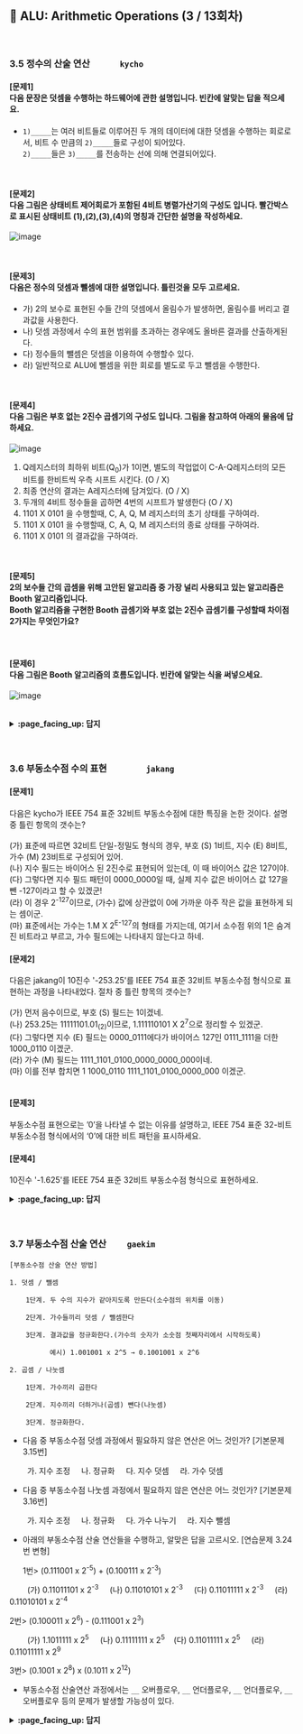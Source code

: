 ## 🦄 ALU: Arithmetic Operations (3 / 13회차)
<br>

### 3.5 정수의 산술 연산　　　	`kycho`

#### [문제1]<br>다음 문장은 덧셈을 수행하는 하드웨어에 관한 설명입니다. 빈칸에 알맞는 답을 적으세요.
- `1)_____`는 여러 비트들로 이루어진 두 개의 데이터에 대한 덧셈을 수행하는 회로로서, 비트 수 만큼의 `2)_____`들로 구성이 되어있다.<br>
`2)_____`들은 `3)_____`를 전송하는 선에 의해 연결되어있다. 
<br>

#### [문제2]<br>다음 그림은 상태비트 제어회로가 포함된 4비트 병렬가산기의 구성도 입니다. 빨간박스로 표시된 상태비트 (1),(2),(3),(4)의 명칭과 간단한 설명을 작성하세요.
![image](https://user-images.githubusercontent.com/26676051/100917870-148b6180-351b-11eb-8e90-1af5e8b6cdf5.png)

<br>

#### [문제3]<br>다음은 정수의 덧셈과 뺄셈에 대한 설명입니다. 틀린것을 모두 고르세요.
- 가) 2의 보수로 표현된 수들 간의 덧셈에서 올림수가 발생하면, 올림수를 버리고 결과값을 사용한다. 
- 나) 덧셈 과정에서 수의 표현 범위를 초과하는 경우에도 올바른 결과를 산출하게된다. 
- 다) 정수들의 뺄셈은 덧셈을 이용하여 수행할수 있다. 
- 라) 일반적으로 ALU에 뺄셈을 위한 회로를 별도로 두고 뺄셈을 수행한다. 

<br>

#### [문제4]<br>다음 그림은 부호 없는 2진수 곱셈기의 구성도 입니다. 그림을 참고하여 아래의 물음에 답하세요.
![image](https://user-images.githubusercontent.com/26676051/100918035-4f8d9500-351b-11eb-82ec-6b24bb157214.png)
1) Q레지스터의 최하위 비트(Q<sub>0</sub>)가 1이면,  별도의 작업없이 C-A-Q레지스터의 모든 비트를 한비트씩 우측 시프트 시킨다. (O / X)
2) 최종 연산의 결과는 A레지스터에 담겨있다. (O / X)
3) 두개의 4비트 정수들을 곱하면 4번의 시프트가 발생한다 (O / X)
4) 1101 X 0101 을 수행할때,  C, A, Q, M 레지스터의 초기 상태를 구하여라.
5) 1101 X 0101 을 수행할때,  C, A, Q, M 레지스터의 종료 상태를 구하여라.
6) 1101 X 0101 의 결과값을 구하여라.

<br>

#### [문제5]<br>2의 보수들 간의 곱셈을 위해 고안된 알고리즘 중 가장 널리 사용되고 있는 알고리즘은 Booth 알고리즘입니다.<br>Booth 알고리즘을 구현한 Booth 곱셈기와 부호 없는 2진수 곱셈기를 구성할때 차이점 2가지는 무엇인가요?

<br>

#### [문제6]<br>다음 그림은 Booth 알고리즘의 흐름도입니다. 빈칸에 알맞는 식을 써넣으세요.
![image](https://user-images.githubusercontent.com/26676051/100916211-cd03d600-3518-11eb-86b6-79502ab40e82.png)

<br>

<details>
<summary> <b> :page_facing_up: 답지 </b>  </summary><br>

#### [문제1]<br>다음 문장은 덧셈을 수행하는 하드웨어에 관한 설명입니다. 빈칸에 알맞는 답을 적으세요.
- `1) 병렬 가산기(parallel adder)`는 여러 비트들로 이루어진 두 개의 데이터에 대한 덧셈을 수행하는 회로로서, 비트 수 만큼의 `2) 전가산기(full-adder)`들로 구성이 되어있다.<br>
`2) 전가산기(full-adder)`들은 `3) 올림수 비트(carry bit)`를 전송하는 선에 의해 연결되어있다. 
<br>

#### [문제2]<br>다음 그림은 상태비트 제어회로가 포함된 4비트 병렬가산기의 구성도 입니다. 빨간박스로 표시된 상태비트 (1),(2),(3),(4) 명칭과 간단한 설명을 작성하세요.
![image](https://user-images.githubusercontent.com/26676051/100917870-148b6180-351b-11eb-8e90-1af5e8b6cdf5.png)
<br>

> (1) 오버플로우(V) 플래그 :  최상위 캐리비트 2개를 XOR한 값으로 세트하며(V = C<sub>4</sub> XOR C<sub>3</sub>), 오버플로우가 발생했는지 판단한다. 오버플로우가 발생하면 1로 세트된다.<br>
(2) 영(Z) 플래그 : 합의 모든 비트들을 NOR 게이트를 통과시켜서, 0인지 아닌지 판단한다. 합의 모든 비트들이 0이면 1로 세트된다.<br>
(3) 부호(S) 플래그 : 부호비트인 합의 최상위 비트와 직접 연결되며, 양수이면 0 음수이면 1로 세트된다.<br>
(4) 올림수(C) 플래그 : 최상위 단계의 전가산기로부터 발생하는 올림수(C<sub>4</sub>)에 의해서 세트된다.<br>

<br>

#### [문제3]<br>다음은 정수의 덧셈과 뺄셈에 대한 설명입니다. 틀린것을 모두 고르세요.
- 가) 2의 보수로 표현된 수들 간의 덧셈에서 올림수가 발생하면, 올림수를 버리고 결과값을 사용한다. 
- 나) 덧셈 과정에서 수의 표현 범위를 초과하는 경우에도 올바른 결과를 산출하게된다. 
- 다) 정수들의 뺄셈은 덧셈을 이용하여 수행할수 있다. 
- 라) 일반적으로 ALU에 뺄셈을 위한 회로를 별도로 두고 뺄셈을 수행한다. 
```
나), 라) 틀렸다. 
```
> 나)<br> 덧셈 과정에서 수의 푸현 범위를 초과하는 경우에는 전혀 틀린 결과를 산출하게 된다.<br>예를 들어서 4비트 데이터인 0110(6)과 0011(3)을 더하게 되면 0110 + 0011 = 1001(-7)이 나오게된다. <br>이것을 오버플로우(overflow)라고 한다.<br><br>
라)<br> 뺄셈은 덧셈을 이용하여 수행된다. 그러므로 일반적으로 ALU에 뺄셈을 위한 회로를 별도로 두지 않고 가산기를 이용하여 뺄셈을 수행한다.<br>
아래의 이미지처럼 보수기를 이용해서 덧셈과 뺄샘을 겸용으로 사용할수 있는 회로를 구성한다.<br> 
![image](https://user-images.githubusercontent.com/26676051/100921955-96ca5480-3520-11eb-842d-35f4c0783f6d.png)
<br>

#### [문제4]<br>다음 그림은 부호 없는 2진수 곱셈기의 구성도 입니다. 그림을 참고하여 아래의 물음에 답하세요.
![image](https://user-images.githubusercontent.com/26676051/100918035-4f8d9500-351b-11eb-82ec-6b24bb157214.png)
1) Q레지스터의 최하위 비트(Q<sub>0</sub>)가 1이면,  별도의 작업없이 C-A-Q레지스터의 모든 비트를 한비트씩 우측 시프트 시킨다. (O / X)
> 답 : X <br>
제어 회로는 Q<sub>0</sub>비트를 검사하고, Q<sub>0</sub> = 1인 경우에는 M레지스터 A레지스터의 덧셈을 수행하게 한뒤 C-A-Q레지스터의 모든 비트를 우측으로 한비트씩 시프트 시킨다. Q<sub>0</sub> = 0 인경우에는 덧셈을 수행하지 않고 바로 시프트 시킨다. 

2) 최종 연산의 결과는 A레지스터에 담겨있다. (O / X)
> 답 : X <br>
연산의 최종 결과는 A-Q레지스터에 담겨있다. 

3) 두개의 4비트 정수들을 곱하면 4번의 시프트가 발생한다 (O / X)
> 답 : O <br>
n비트의 경우 n번의 우측 시프트 연산이 일어난다. 

4) 1101 X 0101 을 수행할때,  C, A, Q, M 레지스터의 초기 상태를 구하여라.
>  C : 0    (0으로 초기화)<br>
A : 0000 (0으로 초기화)<br>
Q : 0101 (승수로 초기화)<br>
M : 1101 (피승수로 초기화)

5) 1101 X 0101 을 수행할때,  C, A, Q, M 레지스터의 종료 상태를 구하여라.
>  C : 0    <br>
A : 0100 <br>
Q : 0001 <br>
M : 1101 (피승수, 변함없음)

|             | C    | A    | Q    |                                                      |
| ----------- | ---- | :--- | ---- | ---------------------------------------------------- |
| [초기 상태] | 0    | 0000 | 0101 |                                                      |
| [사이클 1]  | 0    | 1101 | 0101 | Q<sub>0</sub> = 1 이므로, A ← A + M                  |
|             | 0    | 0110 | 1010 | 우측 시프트( C-A-Q)                                  |
| [사이클 2]  | 0    | 0011 | 0101 | Q<sub>0</sub> = 0 이므로, 우측 시프트( C-A-Q)만 수행 |
| [사이클 3]  | 1    | 0000 | 0101 | Q<sub>0</sub> = 1 이므로, A ← A + M                  |
|             | 0    | 1000 | 0010 | 우측 시프트( C-A-Q)                                  |
| [사이클 4]  | 0    | 0100 | 0001 | Q<sub>0</sub> = 0 이므로, 우측 시프트( C-A-Q)만 수행 |

6) 1101 X 0101 의 결과값을 구하여라.
> 답 : 65<br>
A-Q레지스터의 값이 01000001(65)이다.<br>
1101(13) X 0101(5) = 01000001(65)

<br>

#### [문제5]<br>2의 보수들 간의 곱셈을 위해 고안된 알고리즘 중 가장 널리 사용되고 있는 알고리즘은 Booth 알고리즘입니다.<br>Booth 알고리즘을 구현한 Booth 곱셈기와 부호 없는 2진수 곱셈기를 구성할때 차이점 2가지는 무엇인가요?

> (1) M레지스터와 병렬 가산기 사이에 보수기(complementer)를 추가한다. <br><br> (2) Q레지스터 오른쪽에 Q<sub>-1</sub>이라고 부르는 1비트 레지스터를 추가하고, Q<sub>0</sub>와 함께 제어 회로로 입력되도록 한다. <br>  (Q레지스터가 우측 시프트 될때, Q<sub>0</sub> 비트가 Q<sub>-1</sub>레지스터에 저장된다.) 

<br>

#### [문제6]<br>다음 그림은 Booth 알고리즘의 흐름도입니다. 빈칸에 알맞는 식을 써넣으세요.
![image](https://user-images.githubusercontent.com/26676051/100916211-cd03d600-3518-11eb-86b6-79502ab40e82.png)
> (1) A ← A - M<br>
(2) A ← A + M
<br>

</details>
<br><br>

### 3.6 부동소수점 수의 표현　　　　	`jakang`

#### [문제1]<br>
다음은 kycho가 IEEE 754 표준 32비트 부동소수점에 대한 특징을 논한 것이다. 설명 중 틀린 항목의 갯수는? <br><br>
(가) 표준에 따르면 32비트 단일-정밀도 형식의 경우, 부호 (S) 1비트, 지수 (E) 8비트, 가수 (M) 23비트로 구성되어 있어. <br>
(나) 지수 필드는 바이어스 된 2진수로 표현되어 있는데, 이 때 바이어스 값은 127이야. <br>
(다) 그렇다면 지수 필드 패턴이 0000_0000일 때, 실제 지수 값은 바이어스 값 127을 뺀 -127이라고 할 수 있겠군! <br>
(라) 이 경우 2<sup>-127</sup>이므로, (가수) 값에 상관없이 0에 가까운 아주 작은 값을 표현하게 되는 셈이군. <br>
(마) 표준에서는 가수는 1.M X 2<sup>E-127</sup>의 형태를 가지는데, 여기서 소수점 위의 1은 숨겨진 비트라고 부르고, 가수 필드에는 나타내지 않는다고 하네.
<br>

#### [문제2]<br>
다음은 jakang이 10진수 '-253.25'를 IEEE 754 표준 32비트 부동소수점 형식으로 표현하는 과정을 나타내었다. 절차 중 틀린 항목의 갯수는? <br><br>
(가) 먼저 음수이므로, 부호 (S) 필드는 1이겠네.<br>
(나) 253.25는 11111101.01<sub>(2)</sub>이므로, 1.111110101 X 2<sup>7</sup>으로 정리할 수 있겠군.<br>
(다) 그렇다면 지수 (E) 필드는 0000_0111에다가 바이어스 127인 0111_1111을 더한 1000_0110 이겠군.<br>
(라) 가수 (M) 필드는 1111_1101_0100_0000_0000_000이네.<br>
(마) 이를 전부 합치면 1 1000_0110 1111_1101_0100_0000_000 이겠군. <br>
<br>

#### [문제3]<br>
부동소수점 표현으로는 ’0’을 나타낼 수 없는 이유를 설명하고, IEEE 754 표준 32-비트 부동소수점 형식에서의 ‘0’에 대한 비트 패턴을 표시하세요.
<br>

#### [문제4]<br>
10진수 '-1.625'를 IEEE 754 표준 32비트 부동소수점 형식으로 표현하세요.
<br>


<details>
<summary> <b> :page_facing_up: 답지 </b>  </summary><br>

#### [문제1] 주어진 보기는 모두 맞다<br>
다음은 kycho가 IEEE 754 표준 32비트 부동소수점에 대한 특징을 논한 것이다. 설명 중 틀린 항목의 갯수는? <br><br>
(가) (ㅇ) 표준에 따르면 32비트 단일-정밀도 형식의 경우, 부호 (S) 1비트, 지수 (E) 8비트, 가수 (M) 23비트로 구성되어 있어. <br>
(나) (ㅇ) 지수 필드는 바이어스 된 2진수로 표현되어 있는데, 이 때 바이어스 값은 127이야. <br>
(다) (ㅇ) 그렇다면 지수 필드 패턴이 0000_0000일 때, 실제 지수 값은 바이어스 값 127을 뺀 -127이라고 할 수 있겠군! <br>
(라) (ㅇ) 이 경우 2<sup>-127</sup>이므로, (가수) 값에 상관없이 0에 가까운 아주 작은 값을 표현하게 되는 셈이군. <br>
(마) (ㅇ) 표준에서는 가수는 1.M X 2<sup>E-127</sup>의 형태를 가지는데, 여기서 소수점 위의 1은 숨겨진 비트라고 부르고, 가수 필드에는 나타내지 않는다고 하네.
<br>

#### [문제2] (라)와 (마)가 틀렸다 <br>
다음은 jakang이 10진수 '-253.25'를 IEEE 754 표준 32비트 부동소수점 형식으로 표현하는 과정을 나타내었다. 절차 중 틀린 항목의 갯수는?<br><br>
(가) (ㅇ) 먼저 음수이므로, 부호 (S) 필드는 1이겠네.<br>
(나) (ㅇ) 253.25는 11111101.01<sub>(2)</sub>이므로, 1.111110101 X 2<sup>7</sup>으로 정리할 수 있겠군.<br>
(다) (ㅇ) 그렇다면 지수 (E) 필드는 0000_0111에다가 바이어스 127인 0111_1111을 더한 1000_0110 이겠군.<br>
(라) (X) 가수 (M) 필드는 1111_1101_0100_0000_0000_000이네.<br>
(마) (X) 이를 전부 합치면 1 1000_0110 1111_1101_0100_0000_000 이겠군. <br>
<br> 가수 필드의 젤 첫 비트인 1은 숨겨진 비트이므로 생략. 즉, 111_1101_0100_0000_0000_0000이 맞다.
<br> 이를 (마)에 반영하면 1 1000_0110 111_1101_0100_0000_0000_0000이 정답이다.

#### [문제3]<br>
부동소수점 표현으로는 ’0’을 나타낼 수 없는 이유를 설명하고, IEEE 754 표준 32-비트 부동소수점 형식에서의 ‘0’에 대한 비트 패턴을 표시하세요. <br>

부동소수점 표현식을 살펴보면 (-1)<sup>S</sup>2<sup>E-127</sup>(1.M) 이므로, 표현할 수 있는 가장 작은 절대값은 2<sup>-127</sup>(1.0)이다.
즉, 표현할 수 있는 가장 작은 수인 지수와 가수가 모두 0인 경우를 0으로 하며,<br>
0000_0000_0000_0000_0000_0000_0000_0000 혹은 1000_0000_0000_0000_0000_0000_0000_0000을 0이라고 할 수 있다.<br>
<br>

#### [문제4]<br>
10진수 '-1.625'를 IEEE 754 표준 32비트 부동소수점 형식으로 표현하세요.<br>

1.625는 2진수로 표현하면 1.101이다. <br>
부호 (S) 필드는 음수이므로 1 <br>
지수 (E) 필드는 0에서 127을 더한 0111_1111
가수 (E) 필드는 앞자리 1을 제외한 10100000...

그러므로 정답은 1_0111_1111_1010_0000_0000_0000_0000_000이다.


</details>
<br><br>

### 3.7 부동소수점 산술 연산　　	`gaekim`

```
[부동소수점 산술 연산 방법]

1. 덧셈 / 뺄셈

    1단계. 두 수의 지수가 같아지도록 만든다(소수점의 위치를 이동)

    2단계. 가수들끼리 덧셈 / 뺄셈한다

    3단계. 결과값을 정규화한다.(가수의 숫자가 소숫점 첫째자리에서 시작하도록)

          예시) 1.001001 x 2^5 → 0.1001001 x 2^6

2. 곱셈 / 나눗셈

    1단계. 가수끼리 곱한다

    2단계. 지수끼리 더하거나(곱셈) 뺀다(나눗셈)

    3단계. 정규화한다.
 ```   
    

- 다음 중 부동소수점 덧셈 과정에서 필요하지 않은 연산은 어느 것인가? [기본문제 3.15번]


&nbsp;&nbsp;&nbsp;&nbsp;&nbsp;&nbsp;&nbsp; 가. 지수 조정 &nbsp;&nbsp;&nbsp; 나. 정규화 &nbsp;&nbsp;&nbsp; 다. 지수 덧셈 &nbsp;&nbsp;&nbsp; 라. 가수 덧셈
- 다음 중 부동소수점 나눗셈 과정에서 필요하지 않은 연산은 어느 것인가? [기본문제 3.16번]


&nbsp;&nbsp;&nbsp;&nbsp;&nbsp;&nbsp;&nbsp; 가. 지수 조정 &nbsp;&nbsp;&nbsp; 나. 정규화 &nbsp;&nbsp;&nbsp; 다. 가수 나누기 &nbsp;&nbsp;&nbsp; 라. 지수 뺄셈
- 아래의 부동소수점 산술 연산들을 수행하고, 알맞은 답을 고르시오. [연습문제 3.24번 변형]


  1번>  (0.111001 x 2<sup>-5</sup>) + (0.100111 x 2<sup>-3</sup>)
  
  
&nbsp;&nbsp;&nbsp;&nbsp;&nbsp;&nbsp;&nbsp;  (가) 0.11011101 x 2<sup>-3</sup> &nbsp;&nbsp;&nbsp; (나) 0.11010101 x 2<sup>-3</sup> &nbsp;&nbsp;&nbsp; (다) 0.11011111 x 2<sup>-3</sup> &nbsp;&nbsp;&nbsp; (라) 0.11010101 x 2<sup>-4</sup>
  
  
  2번>  (0.100011 x 2<sup>6</sup>) - (0.111001 x 2<sup>3</sup>)
  
&nbsp;&nbsp;&nbsp;&nbsp;&nbsp;&nbsp;&nbsp;  (가) 1.1011111 x 2<sup>5</sup> &nbsp;&nbsp;&nbsp; (나) 0.11111111 x 2<sup>5</sup>&nbsp;&nbsp;&nbsp;  (다) 0.11011111 x 2<sup>5</sup> &nbsp;&nbsp;&nbsp; (라) 0.11011111 x 2<sup>9</sup>
  
  3번>  (0.1001 x 2<sup>8</sup>) x (0.1011 x 2<sup>12</sup>)
- 부동소수점 산술연산 과정에서는 `__` 오버플로우, `__` 언더플로우, `__` 언더플로우, `__` 오버플로우 등의 문제가 발생할 가능성이 있다.


<details>
<summary> <b> :page_facing_up: 답지 </b>  </summary><br>
  

- 다음 중 부동소수점 덧셈 과정에서 필요하지 않은 연산은 어느 것인가? [기본문제 3.15번]


&nbsp;&nbsp;&nbsp;&nbsp;&nbsp;&nbsp;&nbsp; 가. 지수 조정 &nbsp;&nbsp;&nbsp; 나. 정규화 &nbsp;&nbsp;&nbsp; **다. 지수 덧셈** &nbsp;&nbsp;&nbsp; 라. 가수 덧셈
- 다음 중 부동소수점 나눗셈 과정에서 필요하지 않은 연산은 어느 것인가? [기본문제 3.16번]


&nbsp;&nbsp;&nbsp;&nbsp;&nbsp;&nbsp;&nbsp; **가. 지수 조정** &nbsp;&nbsp;&nbsp; 나. 정규화 &nbsp;&nbsp;&nbsp; 다. 가수 나누기 &nbsp;&nbsp;&nbsp; 라. 지수 뺄셈
- 아래의 부동소수점 산술 연산들을 수행하고, 알맞은 답을 고르시오. [연습문제 3.24번 변형]


  1번>  (0.111001 x 2<sup>-5</sup>) + (0.100111 x 2<sup>-3</sup>)
  
  
  (가) 0.11011101 x 2<sup>-3</sup> &nbsp;&nbsp;&nbsp; **(나) 0.11010101 x 2<sup>-3</sup>**&nbsp;&nbsp;&nbsp;  (다) 0.11011111 x 2<sup>-3</sup> &nbsp;&nbsp;&nbsp; (라) 0.11010101 x 2<sup>-4</sup>
  
  
  2번>  (0.100011 x 2<sup>6</sup>) - (0.111001 x 2<sup>3</sup>) = **0.11011111 x 2<sup>5</sup>**
  
  
  (가) 1.1011111 x 2<sup>5</sup> &nbsp;&nbsp;&nbsp; (나) 0.11111111 x 2<sup>5</sup>&nbsp;&nbsp;&nbsp;  **(다) 0.11011111 x 2<sup>5</sup> &nbsp;&nbsp;&nbsp;** (라) 0.11011111 x 2<sup>9</sup>
  
  
  3번>  (0.1001 x 2<sup>8</sup>) x (0.1011 x 2<sup>12</sup>) = **0.1100011 x 2<sup>19</sup>**
  
  <img src = "https://user-images.githubusercontent.com/59970070/100898551-388f7880-3504-11eb-9ef7-d292843994be.jpg" width="70%" height="70%">

- 부동소수점 산술연산 과정에서는 `지수` 오버플로우, `지수` 언더플로우, `가수` 언더플로우, `가수` 오버플로우 등의 문제가 발생할 가능성이 있다.
   > 표현할 수 있는 범위를 넘어설 경우, 위와 같은 문제들이 발생할 수 있다.
</details>
<br><br>
